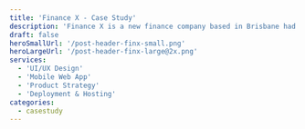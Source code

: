 ```yaml
---
title: 'Finance X - Case Study'
description: 'Finance X is a new finance company based in Brisbane had all their merch labelled with their domain but no website! This popup site was created in a weekend to help them start taking traffic and capturing finance enquiries.'
draft: false
heroSmallUrl: '/post-header-finx-small.png'
heroLargeUrl: '/post-header-finx-large@2x.png'
services:
  - 'UI/UX Design'
  - 'Mobile Web App'
  - 'Product Strategy'
  - 'Deployment & Hosting'
categories:
  - casestudy
---
```

